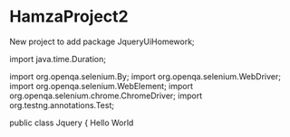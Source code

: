# HamzaProject2
New project to add
package JqueryUiHomework;

import java.time.Duration;

import org.openqa.selenium.By;
import org.openqa.selenium.WebDriver;
import org.openqa.selenium.WebElement;
import org.openqa.selenium.chrome.ChromeDriver;
import org.testng.annotations.Test;


public class Jquery {       Hello World 
	

